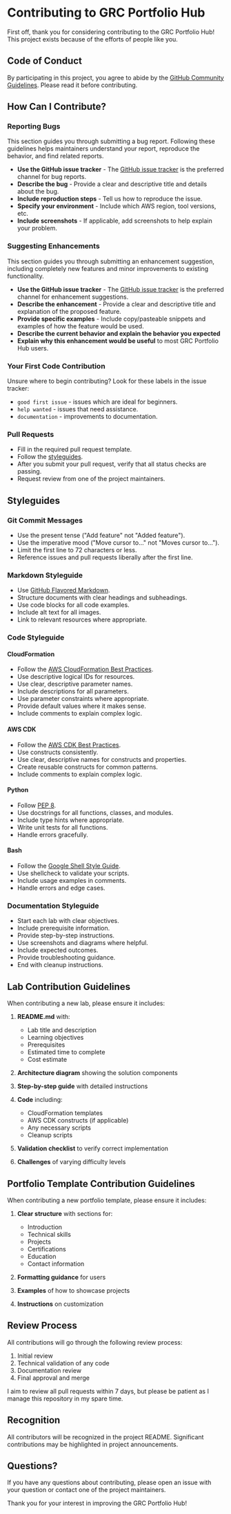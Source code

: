 # Contributing to GRC Portfolio Hub

First off, thank you for considering contributing to the GRC Portfolio Hub! This project exists because of the efforts of people like you.

## Code of Conduct

By participating in this project, you agree to abide by the [GitHub Community Guidelines](https://docs.github.com/en/site-policy/github-terms/github-community-guidelines). Please read it before contributing.

## How Can I Contribute?

### Reporting Bugs

This section guides you through submitting a bug report. Following these guidelines helps maintainers understand your report, reproduce the behavior, and find related reports.

* **Use the GitHub issue tracker** - The [GitHub issue tracker](https://github.com/comoelcoqui/GRC_portfolio/issues) is the preferred channel for bug reports.
* **Describe the bug** - Provide a clear and descriptive title and details about the bug.
* **Include reproduction steps** - Tell us how to reproduce the issue.
* **Specify your environment** - Include which AWS region, tool versions, etc.
* **Include screenshots** - If applicable, add screenshots to help explain your problem.

### Suggesting Enhancements

This section guides you through submitting an enhancement suggestion, including completely new features and minor improvements to existing functionality.

* **Use the GitHub issue tracker** - The [GitHub issue tracker](https://github.com/comoelcoqui/GRC_portfolio/issues) is the preferred channel for enhancement suggestions.
* **Describe the enhancement** - Provide a clear and descriptive title and explanation of the proposed feature.
* **Provide specific examples** - Include copy/pasteable snippets and examples of how the feature would be used.
* **Describe the current behavior and explain the behavior you expected**
* **Explain why this enhancement would be useful** to most GRC Portfolio Hub users.

### Your First Code Contribution

Unsure where to begin contributing? Look for these labels in the issue tracker:

* `good first issue` - issues which are ideal for beginners.
* `help wanted` - issues that need assistance.
* `documentation` - improvements to documentation.

### Pull Requests

* Fill in the required pull request template.
* Follow the [styleguides](#styleguides).
* After you submit your pull request, verify that all status checks are passing.
* Request review from one of the project maintainers.

## Styleguides

### Git Commit Messages

* Use the present tense ("Add feature" not "Added feature").
* Use the imperative mood ("Move cursor to..." not "Moves cursor to...").
* Limit the first line to 72 characters or less.
* Reference issues and pull requests liberally after the first line.

### Markdown Styleguide

* Use [GitHub Flavored Markdown](https://guides.github.com/features/mastering-markdown/).
* Structure documents with clear headings and subheadings.
* Use code blocks for all code examples.
* Include alt text for all images.
* Link to relevant resources where appropriate.

### Code Styleguide

#### CloudFormation
* Follow the [AWS CloudFormation Best Practices](https://docs.aws.amazon.com/AWSCloudFormation/latest/UserGuide/best-practices.html).
* Use descriptive logical IDs for resources.
* Use clear, descriptive parameter names.
* Include descriptions for all parameters.
* Use parameter constraints where appropriate.
* Provide default values where it makes sense.
* Include comments to explain complex logic.

#### AWS CDK
* Follow the [AWS CDK Best Practices](https://docs.aws.amazon.com/cdk/latest/guide/best-practices.html).
* Use constructs consistently.
* Use clear, descriptive names for constructs and properties.
* Create reusable constructs for common patterns.
* Include comments to explain complex logic.

#### Python
* Follow [PEP 8](https://www.python.org/dev/peps/pep-0008/).
* Use docstrings for all functions, classes, and modules.
* Include type hints where appropriate.
* Write unit tests for all functions.
* Handle errors gracefully.

#### Bash
* Follow the [Google Shell Style Guide](https://google.github.io/styleguide/shellguide.html).
* Use shellcheck to validate your scripts.
* Include usage examples in comments.
* Handle errors and edge cases.

### Documentation Styleguide

* Start each lab with clear objectives.
* Include prerequisite information.
* Provide step-by-step instructions.
* Use screenshots and diagrams where helpful.
* Include expected outcomes.
* Provide troubleshooting guidance.
* End with cleanup instructions.

## Lab Contribution Guidelines

When contributing a new lab, please ensure it includes:

1. **README.md** with:
   * Lab title and description
   * Learning objectives
   * Prerequisites
   * Estimated time to complete
   * Cost estimate

2. **Architecture diagram** showing the solution components

3. **Step-by-step guide** with detailed instructions

4. **Code** including:
   * CloudFormation templates
   * AWS CDK constructs (if applicable)
   * Any necessary scripts
   * Cleanup scripts

5. **Validation checklist** to verify correct implementation

6. **Challenges** of varying difficulty levels

## Portfolio Template Contribution Guidelines

When contributing a new portfolio template, please ensure it includes:

1. **Clear structure** with sections for:
   * Introduction
   * Technical skills
   * Projects
   * Certifications
   * Education
   * Contact information

2. **Formatting guidance** for users

3. **Examples** of how to showcase projects

4. **Instructions** on customization

## Review Process

All contributions will go through the following review process:

1. Initial review
2. Technical validation of any code
3. Documentation review
4. Final approval and merge

I aim to review all pull requests within 7 days, but please be patient as I manage this repository in my spare time.

## Recognition

All contributors will be recognized in the project README. Significant contributions may be highlighted in project announcements.

## Questions?

If you have any questions about contributing, please open an issue with your question or contact one of the project maintainers.

Thank you for your interest in improving the GRC Portfolio Hub! 